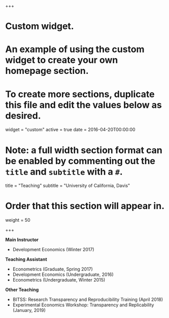+++
# Custom widget.
# An example of using the custom widget to create your own homepage section.
# To create more sections, duplicate this file and edit the values below as desired.
widget = "custom"
active = true
date = 2016-04-20T00:00:00

# Note: a full width section format can be enabled by commenting out the `title` and `subtitle` with a `#`.
title = "Teaching"
subtitle = "University of California, Davis"

# Order that this section will appear in.
weight = 50

+++

**Main Instructor**

- Development Economics (Winter 2017)

**Teaching Assistant**

- Econometrics (Graduate, Spring 2017)
- Development Economics (Undergraduate, 2016)
- Econometrics (Undergraduate, Winter 2015)

**Other Teaching**

- BITSS: Research Transparency and Reproducibility Training (April 2018)
- Experimental Economics Workshop: Transparency and Replicability (January, 2019)

